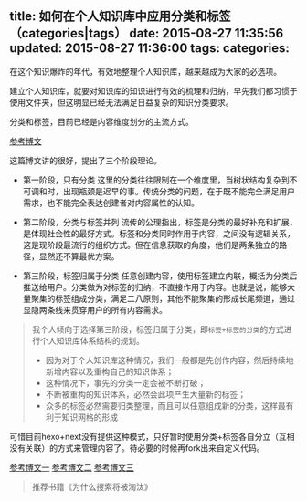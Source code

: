 title: 如何在个人知识库中应用分类和标签（categories|tags）
date: 2015-08-27 11:35:56
updated: 2015-08-27 11:36:00
tags:
categories:
---
在这个知识爆炸的年代，有效地整理个人知识库，越来越成为大家的必选项。

建立个人知识库，就要对知识库的知识进行有效的梳理和归纳，早先我们都习惯于使用文件夹，但这明显已经无法满足日益复杂的知识分类要求。

分类和标签，目前已经是内容维度划分的主流方式。

[参考博文](http://blog.rexsong.com/?p=975)

这篇博文讲的很好，提出了三个阶段理论。

<!-- more -->

+ 第一阶段，只有分类
  这里的分类往往限制在一个维度里，当树状结构复杂到不可调和时，出现瓶颈是迟早的事。传统分类的问题，在于既不能完全满足用户需求，也不能完全表达创建者对内容属性的认知。

+ 第二阶段，分类与标签并列
  流传的公理指出，标签是分类的最好补充和扩展，是体现社会性的最好方式。标签和分类同时作用于内容，之间没有逻辑关系，这是现阶段最流行的组织方式。但在信息获取的角度，他们是两条独立的路径，显然还不算最优方案。

+ 第三阶段，标签归属于分类
  任意创建内容，使用标签建立内联，概括为分类后推送给用户。分类做为对标签的归纳，不直接作用于内容。也就是说，能够大量聚集的标签组成分类，满足二八原则，其他不能聚集的形成长尾频道，通过显隐两条线来贯穿用户的所有内容需求。

> 我个人倾向于选择第三阶段，标签归属于分类，即`标签+标签的分类`的方式进行个人知识库体系结构的规划。
> + 因为对于个人知识库这种情况，我们一般都是先创作内容，然后持续地新增内容以及重构自己的知识体系；
> + 这种情况下，事先的分类一定会被不断打破；
> + 不断被重构的知识体系，必然会此项产生大量新的标签；
> + 众多的标签必然需要归类整理，而且可以任意组成新的分类，这样最有利于知识网格的形成

可惜目前hexo+next没有提供这种模式，只好暂时使用分类+标签各自分立（互相没有关联）的方式来管理内容了。待必要的时候再fork出来自定义代码。


[参考博文一](http://blog.sina.com.cn/s/blog_9559a1580101fcui.html)
[参考博文二](http://www.cnblogs.com/holbrook/archive/2012/11/04/2753533.html)
[参考博文三](http://group.vsharing.com/Article.aspx?aid=1646393)

> 推荐书籍《为什么搜索将被淘汰》
